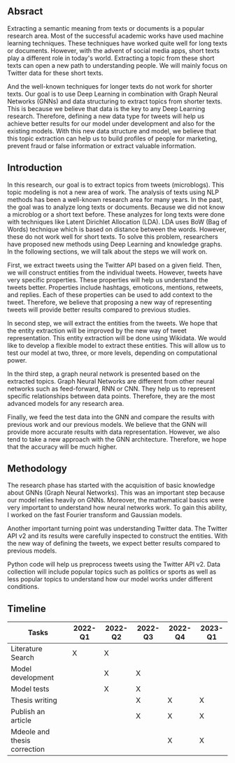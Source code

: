## Absract

Extracting a semantic meaning from texts or documents is a popular research area. Most of the successful academic works have used machine learning techniques. These techniques have worked quite well for long texts or documents. However, with the advent of social media apps, short texts play a different role in today's world. Extracting a topic from these short texts can open a new path to understanding people. We will mainly focus on Twitter data for these short texts.
 
And the well-known techniques for longer texts do not work for shorter texts. Our goal is to use Deep Learning in combination with Graph Neural Networks (GNNs) and data structuring to extract topics from shorter texts. This is because we believe that data is the key to any Deep Learning research. Therefore, defining a new data type for tweets will help us achieve better results for our model under development and also for the existing models. With this new data structure and model, we believe that this topic extraction can help us to build profiles of people for marketing, prevent fraud or false information or extract valuable information.


## Introduction

In this research, our goal is to extract topics from tweets (microblogs). This topic modeling is not a new area of work. The analysis of texts using NLP methods has been a well-known research area for many years. In the past, the goal was to analyze long texts or documents. Because we did not know a microblog or a short text before. These analyzes for long texts were done with techniques like Latent Dirichlet Allocation (LDA). LDA uses BoW (Bag of Words) technique which is based on distance between the words. However, these do not work well for short texts. To solve this problem, researchers have proposed new methods using Deep Learning and knowledge graphs. In the following sections, we will talk about the steps we will work on.

First, we extract tweets using the Twitter API based on a given field. Then, we will construct entities from the individual tweets. However, tweets have very specific properties. These properties will help us understand the tweets better. Properties include hashtags, emoticons, mentions, retweets, and replies. Each of these properties can be used to add context to the tweet. Therefore, we believe that proposing a new way of representing tweets will provide better results compared to previous studies.

In second step, we will extract the entities from the tweets. We hope that the entity extraction will be improved by the new way of tweet representation. This entity extraction will be done using Wikidata. We would like to develop a flexible model to extract these entities. This will allow us to test our model at two, three, or more levels, depending on computational power.

In the third step, a graph neural network is presented based on the extracted topics. Graph Neural Networks are different from other neural networks such as feed-forward, RNN or CNN. They help us to represent specific relationships between data points. Therefore, they are the most advanced models for any research area.

Finally, we feed the test data into the GNN and compare the results with previous work and our previous models. We believe that the GNN will provide more accurate results with data representation. However, we also tend to take a new approach with the GNN architecture. Therefore, we hope that the accuracy will be much higher.

## Methodology

The research phase has started with the acquisition of basic knowledge about GNNs (Graph Neural Networks). This was an important step because our model relies heavily on GNNs. Moreover, the mathematical basics were very important to understand how neural networks work. To gain this ability, I worked on the fast Fourier transform and Gaussian models.

Another important turning point was understanding Twitter data. The Twitter API v2 and its results were carefully inspected to construct the entities. With the new way of defining the tweets, we expect better results compared to previous models.

Python code will help us preprocess tweets using the Twitter API v2. Data collection will include popular topics such as politics or sports as well as less popular topics to understand how our model works under different conditions.


## Timeline

| Tasks                        | 2022-Q1 | 2022-Q2 | 2022-Q3 | 2022-Q4 | 2023-Q1 |
|------------------------------|---------|---------|---------|---------|---------|
| Literature Search            |    X    |    X    |         |         |         |
| Model development            |         |    X    |    X    |         |         |
| Model tests                  |         |    X    |    X    |         |         |
| Thesis writing               |         |         |    X    |    X    |    X    |
| Publish an article           |         |         |    X    |    X    |    X    |
| Mdeole and thesis correction |         |         |         |    X    |    X    |